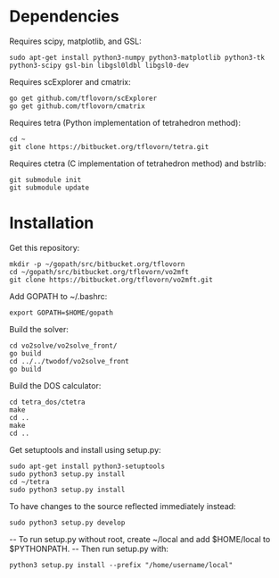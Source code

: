 # Dependencies

Requires scipy, matplotlib, and GSL:

    sudo apt-get install python3-numpy python3-matplotlib python3-tk python3-scipy gsl-bin libgsl0ldbl libgsl0-dev

Requires scExplorer and cmatrix:

    go get github.com/tflovorn/scExplorer
    go get github.com/tflovorn/cmatrix

Requires tetra (Python implementation of tetrahedron method):

    cd ~
    git clone https://bitbucket.org/tflovorn/tetra.git

Requires ctetra (C implementation of tetrahedron method) and bstrlib:

    git submodule init
    git submodule update

# Installation

Get this repository:

    mkdir -p ~/gopath/src/bitbucket.org/tflovorn
    cd ~/gopath/src/bitbucket.org/tflovorn/vo2mft
    git clone https://bitbucket.org/tflovorn/vo2mft.git

Add GOPATH to ~/.bashrc:

    export GOPATH=$HOME/gopath

Build the solver:

    cd vo2solve/vo2solve_front/
    go build
    cd ../../twodof/vo2solve_front
    go build

Build the DOS calculator:

    cd tetra_dos/ctetra
    make
    cd ..
    make
    cd ..

Get setuptools and install using setup.py:

    sudo apt-get install python3-setuptools
    sudo python3 setup.py install
    cd ~/tetra
    sudo python3 setup.py install

To have changes to the source reflected immediately instead:

    sudo python3 setup.py develop

-- To run setup.py without root, create ~/local and add $HOME/local to $PYTHONPATH.
-- Then run setup.py with:

    python3 setup.py install --prefix "/home/username/local"
